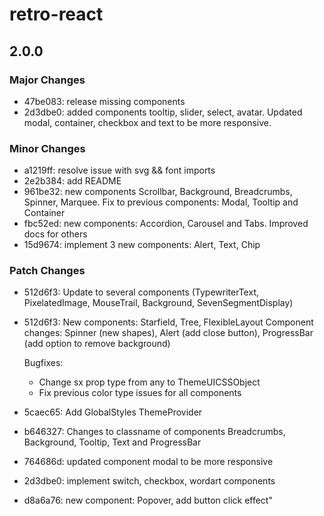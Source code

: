 # retro-react

## 2.0.0

### Major Changes

- 47be083: release missing components
- 2d3dbe0: added components tooltip, slider, select, avatar. Updated modal, container, checkbox and text to be more responsive.

### Minor Changes

- a1219ff: resolve issue with svg && font imports
- 2e2b384: add README
- 961be32: new components Scrollbar, Background, Breadcrumbs, Spinner, Marquee. Fix to previous components: Modal, Tooltip and Container
- fbc52ed: new components: Accordion, Carousel and Tabs. Improved docs for others
- 15d9674: implement 3 new components: Alert, Text, Chip

### Patch Changes

- 512d6f3: Update to several components (TypewriterText, PixelatedImage, MouseTrail, Background, SevenSegmentDisplay)
- 512d6f3: New components: Starfield, Tree, FlexibleLayout
  Component changes: Spinner (new shapes), Alert (add close button), ProgressBar (add option to remove background)

  Bugfixes:

  - Change sx prop type from any to ThemeUICSSObject
  - Fix previous color type issues for all components

- 5caec65: Add GlobalStyles ThemeProvider
- b646327: Changes to classname of components Breadcrumbs, Background, Tooltip, Text and ProgressBar
- 764686d: updated component modal to be more responsive
- 2d3dbe0: implement switch, checkbox, wordart components
- d8a6a76: new component: Popover, add button click effect"
